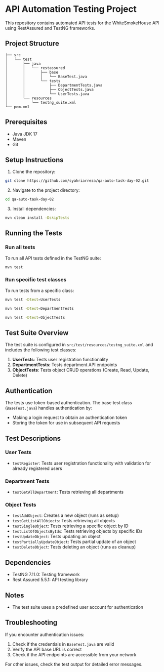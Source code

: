 # API Automation Testing Project

This repository contains automated API tests for the WhiteSmokeHouse API using RestAssured and TestNG frameworks.

## Project Structure

```
├── src
│   └── test
│       ├── java
│       │   └── restassured
│       │       ├── base
│       │       │   └── BaseTest.java
│       │       └── tests
│       │           ├── DepartmentTests.java
│       │           ├── ObjectTests.java
│       │           └── UserTests.java
│       └── resources
│           └── testng_suite.xml
└── pom.xml
```

## Prerequisites

- Java JDK 17
- Maven
- Git

## Setup Instructions

1. Clone the repository:

```bash
git clone https://github.com/syahriarreza/qa-auto-task-day-02.git
```

2. Navigate to the project directory:

```bash
cd qa-auto-task-day-02
```

3. Install dependencies:

```bash
mvn clean install -DskipTests
```

## Running the Tests

### Run all tests

To run all API tests defined in the TestNG suite:

```bash
mvn test
```

### Run specific test classes

To run tests from a specific class:

```bash
mvn test -Dtest=UserTests
```

```bash
mvn test -Dtest=DepartmentTests
```

```bash
mvn test -Dtest=ObjectTests
```

## Test Suite Overview

The test suite is configured in `src/test/resources/testng_suite.xml` and includes the following test classes:

1. **UserTests**: Tests user registration functionality
2. **DepartmentTests**: Tests department API endpoints
3. **ObjectTests**: Tests object CRUD operations (Create, Read, Update, Delete)

## Authentication

The tests use token-based authentication. The base test class (`BaseTest.java`) handles authentication by:
- Making a login request to obtain an authentication token
- Storing the token for use in subsequent API requests

## Test Descriptions

### User Tests
- `testRegister`: Tests user registration functionality with validation for already registered users

### Department Tests
- `testGetAllDepartment`: Tests retrieving all departments

### Object Tests
- `testAddObject`: Creates a new object (runs as setup)
- `testGetListAllObjects`: Tests retrieving all objects
- `testSingleObject`: Tests retrieving a specific object by ID
- `testListOfObjectsByIds`: Tests retrieving objects by specific IDs
- `testUpdateObject`: Tests updating an object
- `testPartiallyUpdateObject`: Tests partial update of an object
- `testDeleteObject`: Tests deleting an object (runs as cleanup)

## Dependencies

- TestNG 7.11.0: Testing framework
- Rest Assured 5.5.1: API testing library

## Notes

- The test suite uses a predefined user account for authentication

## Troubleshooting

If you encounter authentication issues:
1. Check if the credentials in `BaseTest.java` are valid
2. Verify the API base URL is correct
3. Check if the API endpoints are accessible from your network

For other issues, check the test output for detailed error messages.